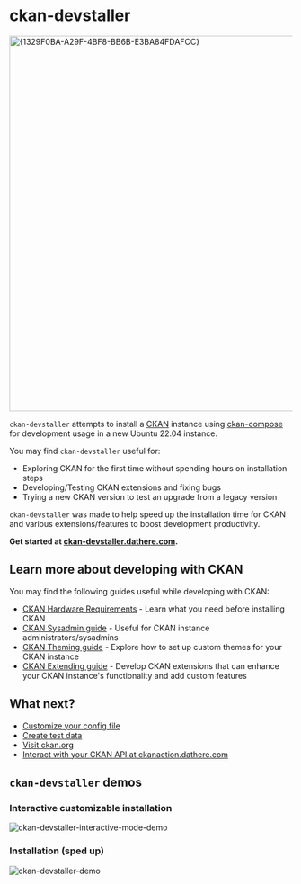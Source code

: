 # ckan-devstaller

<a href="https://ckan-devstaller.dathere.com"><img width="1165" height="668" alt="{1329F0BA-A29F-4BF8-BB6B-E3BA84FDAFCC}" src="https://github.com/user-attachments/assets/8f0cc4ef-d90d-4715-ba21-9083dff0c3ff" /></a>


`ckan-devstaller` attempts to install a [CKAN](https://ckan.org) instance using [ckan-compose](https://github.com/tino097/ckan-compose/tree/ckan-devstaller) for development usage in a new Ubuntu 22.04 instance.

You may find `ckan-devstaller` useful for:

- Exploring CKAN for the first time without spending hours on installation steps
- Developing/Testing CKAN extensions and fixing bugs
- Trying a new CKAN version to test an upgrade from a legacy version

`ckan-devstaller` was made to help speed up the installation time for CKAN and various extensions/features to boost development productivity.

**Get started at [ckan-devstaller.dathere.com](https://ckan-devstaller.dathere.com).**

## Learn more about developing with CKAN

You may find the following guides useful while developing with CKAN:

- [CKAN Hardware Requirements](https://github.com/ckan/ckan/wiki/Hardware-Requirements) - Learn what you need before installing CKAN
- [CKAN Sysadmin guide](https://docs.ckan.org/en/latest/sysadmin-guide.html) - Useful for CKAN instance administrators/sysadmins
- [CKAN Theming guide](https://docs.ckan.org/en/latest/theming/index.html) - Explore how to set up custom themes for your CKAN instance
- [CKAN Extending guide](https://docs.ckan.org/en/latest/extensions/index.html) - Develop CKAN extensions that can enhance your CKAN instance's functionality and add custom features

## What next?

- [Customize your config file](https://docs.ckan.org/en/latest/extensions/index.html)
- [Create test data](https://docs.ckan.org/en/latest/maintaining/getting-started.html#creating-test-data)
- [Visit ckan.org](https://ckan.org)
- [Interact with your CKAN API at ckanaction.dathere.com](https://ckanaction.dathere.com)

## `ckan-devstaller` demos

### Interactive customizable installation

![ckan-devstaller-interactive-mode-demo](https://github.com/user-attachments/assets/cc12471c-5b20-4571-85d6-8a4351931419)

### Installation (sped up)
![ckan-devstaller-demo](https://github.com/user-attachments/assets/9fc388ab-e044-4453-ae49-7d7f31065fe3)
